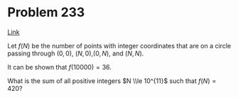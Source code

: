 # Problem 233

[Link](https://projecteuler.net/problem=233)

Let $f(N)$ be the number of points with integer coordinates that are on a circle passing through $(0,0)$, $(N,0)$,$(0,N)$, and $(N,N)$.

It can be shown that $f(10000) = 36$.

What is the sum of all positive integers $N \\le 10^{11}$ such that $f(N) = 420$?
